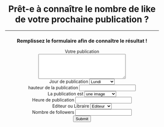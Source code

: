 


<header>
    <div class="container" id="maincontent" tabindex="-1">
		<div class="row">
			<div class="col-lg-6 ">
				<h1 class="name">Prêt-e à connaître le nombre de like </br>de votre prochaine publication ?</h1>
				<hr class="star-light">
				<h3> Remplissez le formulaire afin de connaître le résultat !</h3>
			</div>
			<div class="col-lg-5 col-lg-offset-1" id="formulaire">
				<form action="/result" method="POST">
					<div class="form-group">
						<label for="publication">Votre publication</label><br>
						<textarea id="publication" name="publication"rows="5" cols="33"></textarea>	
					</div>
					<div class="form-group">
						<label for="code_jour_semaine">Jour de publication </label>
						<select class="custom-select" id="code_jour_semaine" name="code_jour_semaine">
						<option value="1">Lundi</option>
						<option value="2">Mardi</option>
						<option value="3">Mercredi</option>
						<option value="4">Jeudi</option>
						<option value="5">Vendredi</option>
						<option value="6">Samedi</option>
						<option value="7">Dimanche</option>
						</select>
					</div>
					<div class="form-group">
						<label for="publication_height">hauteur de la publication </label>
						<input type="text" id="publication_height" name="publication_height">
					</div>
					<div class="form-group">
						<label for="publication_is">La publication est </label>
						<select class="custom-select id="publication_is" name="publication_is">
						<option value="0">une image</option>
						<option value="1">une vidéo</option>
						<option value="2">un diaporama</option>
						</select>
					</div>
					<div class="form-group">
						<label for="tranche_horaire">Heure de publication </label>
						<input type="text"  id="tranche_horaire" name="tranche_horaire" > 
					</div>
					<div class="form-group">
						<label for="edi_lib">Editeur ou Libraire</label>
						<select class="custom-select" id="edi_lib" name="edi_lib">
						<option value="0">Editeur</option>
						<option value="1">Librairie</option>
						</select>
					</div>
					<div class="form-group">
						<label for="page_nb_followers_log">Nombre de followers</label>
						<input type="text" id="page_nb_followers_log" name="page_nb_followers_log">
					</div>
					<input class="btn btn-primary" type="submit" value="Submit">
					<br><br>
				</form>
			</div>
		</div>
	</div>
</header>